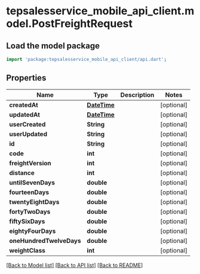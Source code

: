 # tepsalesservice_mobile_api_client.model.PostFreightRequest

## Load the model package
```dart
import 'package:tepsalesservice_mobile_api_client/api.dart';
```

## Properties
Name | Type | Description | Notes
------------ | ------------- | ------------- | -------------
**createdAt** | [**DateTime**](DateTime.md) |  | [optional] 
**updatedAt** | [**DateTime**](DateTime.md) |  | [optional] 
**userCreated** | **String** |  | [optional] 
**userUpdated** | **String** |  | [optional] 
**id** | **String** |  | [optional] 
**code** | **int** |  | [optional] 
**freightVersion** | **int** |  | [optional] 
**distance** | **int** |  | [optional] 
**untilSevenDays** | **double** |  | [optional] 
**fourteenDays** | **double** |  | [optional] 
**twentyEightDays** | **double** |  | [optional] 
**fortyTwoDays** | **double** |  | [optional] 
**fiftySixDays** | **double** |  | [optional] 
**eightyFourDays** | **double** |  | [optional] 
**oneHundredTwelveDays** | **double** |  | [optional] 
**weightClass** | **int** |  | [optional] 

[[Back to Model list]](../README.md#documentation-for-models) [[Back to API list]](../README.md#documentation-for-api-endpoints) [[Back to README]](../README.md)


